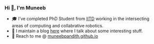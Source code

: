<!--
**muneebpandith/muneebpandith** is a ✨ _special_ ✨ repository because its `README.md` (this file) appears on your GitHub profile.

Here are some ideas to get you started:

- 🔭 I’m currently working on ...
- 🌱 I’m currently learning ...
- 👯 I’m looking to collaborate on ...
- 🤔 I’m looking for help with ...
- 💬 Ask me about ...
- 📫 How to reach me: ...
- 😄 Pronouns: ...
- ⚡ Fun fact: ...
-->

### Hi 👋, I'm Muneeb

- 🎓 I’ve completed PhD Student from <a href="https://home.iitd.ac.in/" target="_blank" rel="noreferrer">IITD</a> working in the intersecting areas of computing and collabrative robotics.
- 📝 I maintain a blog <a href="https://muneebpandith.github.io/blog" target="_blank" rel="noreferrer">here</a>  where I talk about some interesting stuff.
- 💬 Reach to me @ <a href="https://muneebpandith.github.io/" target="_blank" rel="noreferrer">muneebpandith.github.io</a> 
